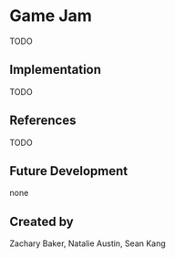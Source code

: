 # Game Jam
TODO

## Implementation
TODO

## References
TODO

## Future Development
none

## Created by
Zachary Baker, Natalie Austin, Sean Kang
